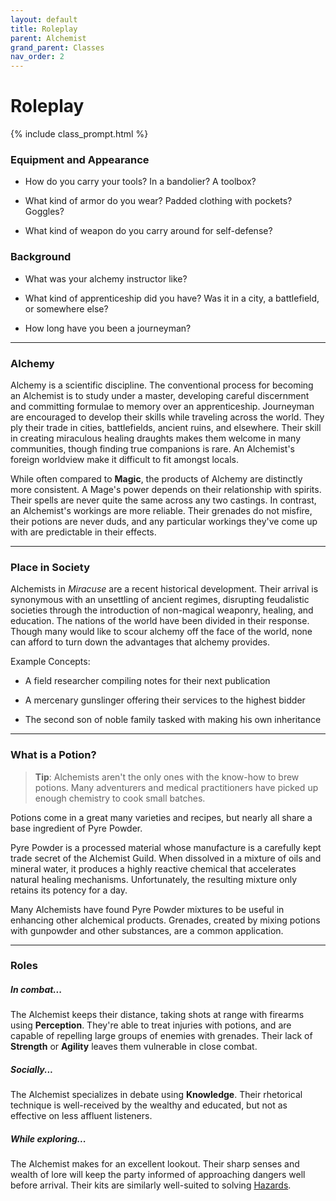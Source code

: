```yaml
---
layout: default
title: Roleplay
parent: Alchemist
grand_parent: Classes
nav_order: 2
---
```


# Roleplay

{% include class_prompt.html %}

### Equipment and Appearance

- How do you carry your tools? In a bandolier? A toolbox?

- What kind of armor do you wear? Padded clothing with pockets? Goggles?

- What kind of weapon do you carry around for self-defense?

### Background

- What was your alchemy instructor like?

- What kind of apprenticeship did you have? Was it in a city, a battlefield, or somewhere else?

- How long have you been a journeyman?

---

### Alchemy

Alchemy is a scientific discipline. The conventional process for becoming an Alchemist is to study under a master, developing careful discernment and committing formulae to memory over an apprenticeship. Journeyman are encouraged to develop their skills while traveling across the world. They ply their trade in cities, battlefields, ancient ruins, and elsewhere. Their skill in creating miraculous healing draughts makes them welcome in many communities, though finding true companions is rare. An Alchemist's foreign worldview make it difficult to fit amongst locals.

While often compared to **<span style="color: {{ site.mage_color }}">Magic</span>**, the products of Alchemy are distinctly more consistent. A Mage's power depends on their relationship with spirits. Their spells are never quite the same across any two castings. In contrast, an Alchemist's workings are more reliable. Their grenades do not misfire, their potions are never duds, and any particular workings they've come up with are predictable in their effects.

---

### Place in Society

Alchemists in _Miracuse_ are a recent historical development. Their arrival is synonymous with an unsettling of ancient regimes, disrupting feudalistic societies through the introduction of non-magical weaponry, healing, and education. The nations of the world have been divided in their response. Though many would like to scour alchemy off the face of the world, none can afford to turn down the advantages that alchemy provides.

Example Concepts:

- A field researcher compiling notes for their next publication

- A mercenary gunslinger offering their services to the highest bidder

- The second son of noble family tasked with making his own inheritance

---

### What is a Potion?

> **Tip**: Alchemists aren't the only ones with the know-how to brew potions. Many adventurers and medical practitioners have picked up enough chemistry to cook small batches.

Potions come in a great many varieties and recipes, but nearly all share a base ingredient of Pyre Powder.

Pyre Powder is a processed material whose manufacture is a carefully kept trade secret of the Alchemist Guild. When dissolved in a mixture of oils and mineral water, it produces a highly reactive chemical that accelerates natural healing mechanisms. Unfortunately, the resulting mixture only retains its potency for a day.

Many Alchemists have found Pyre Powder mixtures to be useful in enhancing other alchemical products. Grenades, created by mixing potions with gunpowder and other substances, are a common application.

---

### Roles

##### In combat...

The Alchemist keeps their distance, taking shots at range with firearms using **<span style="color: {{ site.alchemist_color }}">Perception</span>**. They're able to treat injuries with potions, and are capable of repelling large groups of enemies with grenades. Their lack of **<span style="color: {{ site.soldier_color }}">Strength</span>** or **<span style="color: {{ site.scoundrel_color }}">Agility</span>** leaves them vulnerable in close combat.

##### Socially...

The Alchemist specializes in debate using **<span style="color: {{ site.alchemist_color }}">Knowledge</span>**. Their rhetorical technique is well-received by the wealthy and educated, but not as effective on less affluent listeners.

##### While exploring...

The Alchemist makes for an excellent lookout. Their sharp senses and wealth of lore will keep the party informed of approaching dangers well before arrival. Their kits are similarly well-suited to solving [Hazards](../../adventuring/exploration/index.html#hazards).
